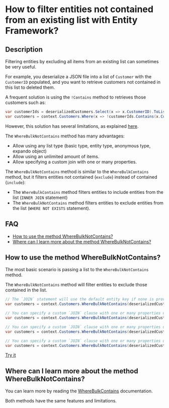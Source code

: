 # How to filter entities not contained from an existing list with Entity Framework?

## Description

Filtering entities by excluding all items from an existing list can sometimes be very useful.

For example, you deserialize a JSON file into a list of `Customer` with the `CustomerID` populated, and you want to retrieve customers not contained in this list to deleted them.

A frequent solution is using the `!Contains` method to retrieves those customers such as:

```csharp
var customerIds = deserializedCustomers.Select(x => x.CustomerID).ToList();
var customers = context.Customers.Where(x => !customerIds.Contains(x.CustomerID)).ToList();
```

However, this solution has several limitations, as explained [here](/where-bulk-contains).

The `WhereBulkNotContains` method has many advantages:
 - Allow using any list type (basic type, entity type, anonymous type, expando object)
 - Allow using an unlimited amount of items.
 - Allow specifying a custom join with one or many properties.

The `WhereBulkNotContains` method is similar to the `WhereBulkContains` method, but it filters entities not contained (`exclude`) instead of contained (`include`):

- The `WhereBulkContains` method filters entities to include entities from the list (`INNER JOIN` statement) 
- The `WhereBulkNotContains` method filters entities to exclude entities from the list (`WHERE NOT EXISTS` statement).

## FAQ

- [How to use the method WhereBulkNotContains?](#how-to-use-the-method-wherebulknotcontains)
- [Where can I learn more about the method WhereBulkNotContains?](#where-can-i-learn-more-about-the-method-wherebulknotcontains)

## How to use the method WhereBulkNotContains?

The most basic scenario is passing a list to the `WhereBulkNotContains` method.

The `WhereBulkNotContains` method will filter entities to exclude those contained in the list.

```csharp
// The `JOIN` statement will use the default entity key if none is provided (CustomerID)
var customers = context.Customers.WhereBulkNotContains(deserializedCustomers);

// You can specify a custom `JOIN` clause with one or many properties using a `Lambda Expression`
var customers = context.Customers.WhereBulkNotContains(deserializedCustomers, x => x.Code);

// You can specify a custom `JOIN` clause with one or many properties using a `List<string>`
var customers = context.Customers.WhereBulkNotContains(deserializedCustomers, new List<string> { "Code" });

// You can specify a custom `JOIN` clause with one or many properties using a `params string[]`
var customers = context.Customers.WhereBulkNotContains(deserializedCustomers, "Code");
```

[Try it](https://dotnetfiddle.net/v2oSiJ)

## Where can I learn more about the method WhereBulkNotContains?

You can learn more by reading the [WhereBulkContains](/where-bulk-contains) documentation.

Both methods have the same features and limitations.